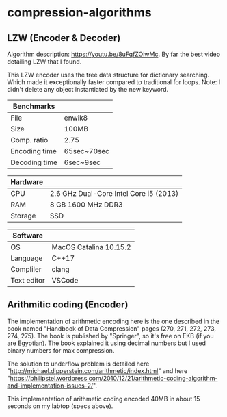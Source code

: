 # compression-algorithms
 
## LZW (Encoder & Decoder)
Algorithm description: https://youtu.be/8uFqfZOiwMc. By far the best video detailing LZW that I found.

This LZW encoder uses the tree data structure for dictionary searching. Which made it exceptionally faster compared to traditional for loops.
Note: I didn't delete any object instantiated by the new keyword.

|   Benchmarks  |            	|
|---------------|-------------|
| File          | enwik8      |
| Size          | 100MB       |
| Comp. ratio 	 | 2.75       	|
| Encoding time | 65sec~70sec |
| Decoding time | 6sec~9sec 	 |

| Hardware |                                        |
|----------|----------------------------------------|
| CPU      | 2.6 GHz Dual-Core Intel Core i5 (2013) |
| RAM      | 8 GB 1600 MHz DDR3                     |
| Storage  | SSD                                    |

| Software    |                        |
|-------------|------------------------|
| OS          | MacOS Catalina 10.15.2 |
| Language    | C++17                  |
| Compliler   | clang                  |
| Text editor | VSCode                 |

## Arithmitic coding (Encoder)

The implementation of arithmetic encoding here is the one described in the book 
named "Handbook of Data Compression" pages (270, 271, 272, 273, 274, 275). 
The book is published by "Springer", so it's free on EKB (if you are Egyptian).
The book explained it using decimal numbers but I used binary numbers for max compression.

The solution to underflow problem is detailed here "http://michael.dipperstein.com/arithmetic/index.html"
and here "https://philipstel.wordpress.com/2010/12/21/arithmetic-coding-algorithm-and-implementation-issues-2/".

This implementation of arithmetic coding encoded 40MB in about 15 seconds on my labtop (specs above).
